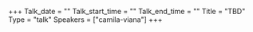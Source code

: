+++
Talk_date = ""
Talk_start_time = ""
Talk_end_time = ""
Title = "TBD"
Type = "talk"
Speakers = ["camila-viana"]
+++


